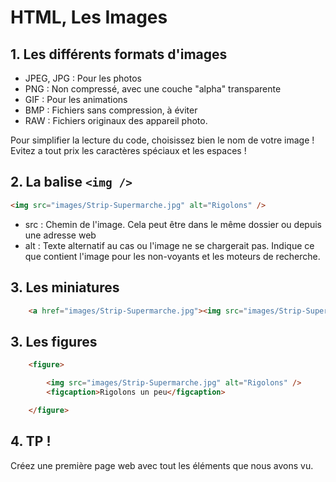 # HTML, Les Images


## 1. Les différents formats d'images

- JPEG, JPG : Pour les photos
- PNG : Non compressé, avec une couche "alpha" transparente
- GIF : Pour les animations
- BMP : Fichiers sans compression, à éviter
- RAW : Fichiers originaux des appareil photo. 

Pour simplifier la lecture du code, choisissez bien le nom de votre image !  
Evitez a tout prix les caractères spéciaux et les espaces !

## 2. La balise `<img />`

```html
<img src="images/Strip-Supermarche.jpg" alt="Rigolons" />
```

+ src : Chemin de l'image. Cela peut être dans le même dossier ou depuis une adresse web
+ alt : Texte alternatif au cas ou l'image ne se chargerait pas. Indique ce que contient l'image pour les non-voyants et les moteurs de recherche.


## 3. Les miniatures

```html
    <a href="images/Strip-Supermarche.jpg"><img src="images/Strip-Supermarche-mini.jpg" alt="Rigolons" title="Cliquez pour agrandir" /></a>
```

## 3. Les figures

```html
	<figure>

	    <img src="images/Strip-Supermarche.jpg" alt="Rigolons" />
	    <figcaption>Rigolons un peu</figcaption>

	</figure>
```

## 4. TP !

Créez une première page web avec tout les éléments que nous avons vu.
